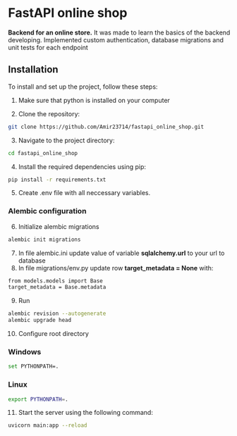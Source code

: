﻿# FastAPI online shop

**Backend for an online store.** It was made to learn the basics of the backend developing.
Implemented custom authentication, database migrations and unit tests for each endpoint

## Installation 
To install and set up the project, follow these steps:

1. Make sure that python is installed on your computer

2. Clone the repository:
```bash
git clone https://github.com/Amir23714/fastapi_online_shop.git
```

3. Navigate to the project directory:
```bash
cd fastapi_online_shop
```

4. Install the required dependencies using pip:
```bash
pip install -r requirements.txt
```
5. Create .env file with all neccessary variables.

### Alembic configuration
6. Initialize alembic migrations

```bash
alembic init migrations
```

7. In file alembic.ini update value of variable **sqlalchemy.url** to your url to database
8. In file migrations/env.py update row **target_metadata = None** with:
```bash
from models.models import Base
target_metadata = Base.metadata
```

9. Run
```bash
alembic revision --autogenerate
alembic upgrade head
```

10. Configure root directory

### Windows
```bash
set PYTHONPATH=.
```

### Linux
```bash
export PYTHONPATH=.
```

11. Start the server using the following command:
```bash
uvicorn main:app --reload      
```

